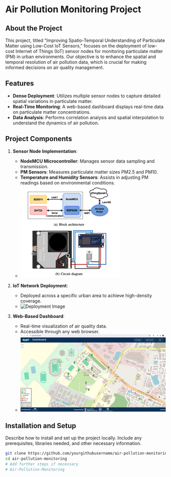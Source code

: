 # Air Pollution Monitoring Project

## About the Project
This project, titled "Improving Spatio-Temporal Understanding of Particulate Matter using Low-Cost IoT Sensors," focuses on the deployment of low-cost Internet of Things (IoT) sensor nodes for monitoring particulate matter (PM) in urban environments. Our objective is to enhance the spatial and temporal resolution of air pollution data, which is crucial for making informed decisions on air quality management.

## Features
- **Dense Deployment**: Utilizes multiple sensor nodes to capture detailed spatial variations in particulate matter.
- **Real-Time Monitoring**: A web-based dashboard displays real-time data on particulate matter concentrations.
- **Data Analysis**: Performs correlation analysis and spatial interpolation to understand the dynamics of air pollution.

## Project Components
1. **Sensor Node Implementation**:
   - **NodeMCU Microcontroller**: Manages sensor data sampling and transmission.
   - **PM Sensors**: Measures particulate matter sizes PM2.5 and PM10.
   - **Temperature and Humidity Sensors**: Assists in adjusting PM readings based on environmental conditions.
   - ![Sensor Node Image](images/sensor_node.png)

2. **IoT Network Deployment**:
   - Deployed across a specific urban area to achieve high-density coverage.
   - ![Deployment Image](URL_to_deployment_image)

3. **Web-Based Dashboard**:
   - Real-time visualization of air quality data.
   - Accessible through any web browser.
   - ![Dashboard Screenshot](images/dashboard.png)

## Installation and Setup
Describe how to install and set up the project locally. Include any prerequisites, libraries needed, and other necessary information.

```bash
git clone https://github.com/yourgithubusername/air-pollution-monitoring.git
cd air-pollution-monitoring
# Add further steps if necessary
# Air-Pollution-Monitoring

